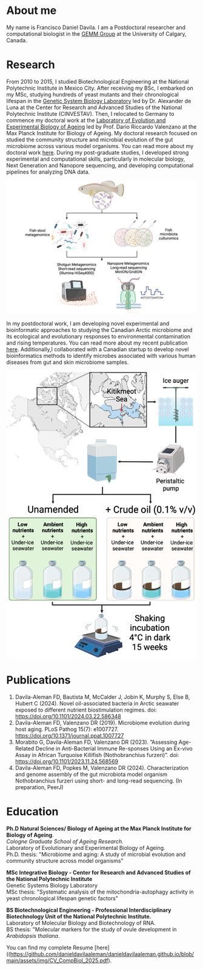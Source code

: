 # About me
My name is Francisco Daniel Davila. I am a Postdoctoral researcher and computational biologist in the [GEMM Group](https://www.ucalgary.ca/labs/ebg/gemm) at the University of Calgary, Canada.

# Research

From 2010 to 2015, I studied Biotechnological Engineering at the National Polytechnic Institute in Mexico City. After receiving my BSc, I embarked on my MSc, studying hundreds of yeast mutants and their chronological lifespan in the [Genetic System Biology Laboratory](https://cinvestav.mx/uga-langebio/investigacion/directorio-de-investigacion/Alexander-de-Luna-Fors) led by Dr. Alexander de Luna at the Center for Research and Advanced Studies of the National Polytechnic Institute (CINVESTAV). Then, I relocated to Germany to commence my doctoral work at the [Laboratory of Evolution and Experimental Biology of Ageing](https://www.leibniz-fli.de/research/research-groups/dario-r-valenzano) led by Prof. Dario Riccardo Valenzano at the Max Planck Institute for Biology of Ageing. My doctoral research focused on studied the community structure and microbial evolution of the gut microbiome across various model organisms. You can read more about my doctoral work [here](https://journals.plos.org/plospathogens/article?id=10.1371/journal.ppat.1007727). During my post-graduate studies, I developed strong experimental and computational skills, particularly in molecular biology, Next Generation and Nanopore sequencing, and developing computational pipelines for analyzing DNA data.

![alt text](/assets/img/fishmicrobiome.png)

In my postdoctoral work, I am developing novel experimental and bioinformatic approaches to studying the Canadian Arctic microbiome and its ecological and evolutionary responses to environmental contamination and rising temperatures. You can read more about my recent publication [here](https://enviromicro-journals.onlinelibrary.wiley.com/doi/10.1111/1462-2920.16688). Additionally,I collaborated with a Canadian startup to develop novel bioinformatics methods to identify microbes associated with various human diseases from gut and skin microbiome samples.

![alt text](/assets/img/publication1-2.png)

# Publications

1. Davila-Aleman FD, Bautista M, McCalder J, Jobin K, Murphy S, Else B, Hubert C (2024). Novel oil-associated bacteria in Arctic seawater exposed to different nutrient biostimulation regimes. doi: https://doi.org/10.1101/2024.03.22.586348
2. Davila-Aleman FD, Valenzano DR (2019). Microbiome evolution during host aging. PLoS Pathog 15(7): e1007727. https://doi.org/10.1371/journal.ppat.1007727
3. Morabito G, Davila-Aleman FD, Valenzano DR (2023). ”Assessing Age-Related Decline in Anti-Bacterial Immune Re-sponses Using an Ex-vivo Assay in African Turquoise Killifish (Nothobranchius furzeri)”.
doi: https://doi.org/10.1101/2023.11.24.568569
4. Davila-Aleman FD, Popkes M, Valenzano DR (2024). Characterization and genome assembly of the gut microbiota model organism Nothobranchius furzeri using short- and long-read sequencing. (In preparation, PeerJ)

# Education
**Ph.D Natural Sciences/ Biology of Ageing at the Max Planck Institute for Biology of Ageing**.  
*Cologne Graduate School of Ageing Research.*  
Laboratory of Evolutionary and Experimental Biology of Ageing.  
Ph.D. thesis: "Microbiome and aging: A study of microbial evolution and community structure across model organisms"  

**MSc Integrative Biology - Center for Research and Advanced Studies of the National Polytechnic Institute**  
Genetic Systems Biology Laboratory  
MSc thesis: "Systematic analysis of the mitochondria-autophagy activity in yeast chronological lifespan genetic factors"  

**BS Biotechnological Engineering - Professional Interdisciplinary Biotechnology Unit of the National Polytechnic Institute.**  
Laboratory of Molecular Biology and Biotechnology of RNA.  
BS thesis: "Molecular markers for the study of ovule development in *Arabidopsis thaliana*.  

You can find my complete Resume [here]((https://github.com/danieldavilaaleman/danieldavilaaleman.github.io/blob/main/assets/img/CV_CompBiol_2025.pdf).


